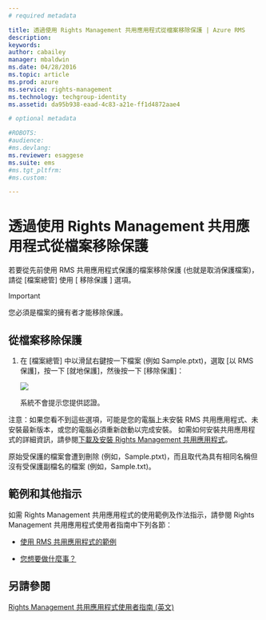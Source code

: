 ```yaml
---
# required metadata

title: 透過使用 Rights Management 共用應用程式從檔案移除保護 | Azure RMS
description:
keywords:
author: cabailey
manager: mbaldwin
ms.date: 04/28/2016
ms.topic: article
ms.prod: azure
ms.service: rights-management
ms.technology: techgroup-identity
ms.assetid: da95b938-eaad-4c83-a21e-ff1d4872aae4

# optional metadata

#ROBOTS:
#audience:
#ms.devlang:
ms.reviewer: esaggese
ms.suite: ems
#ms.tgt_pltfrm:
#ms.custom:

---
```


# 透過使用 Rights Management 共用應用程式從檔案移除保護
若要從先前使用 RMS 共用應用程式保護的檔案移除保護 (也就是取消保護檔案)，請從 [檔案總管] 使用 [ 移除保護 ] 選項。

> [!IMPORTANT]
> 您必須是檔案的擁有者才能移除保護。

## 從檔案移除保護

1.  在 [檔案總管] 中以滑鼠右鍵按一下檔案 (例如 Sample.ptxt)，選取 [以 RMS 保護]，按一下 [就地保護]，然後按一下 [移除保護]：

    ![](../media/ADRMS_MSRMSApp_RemoveProtection.png)

    系統不會提示您提供認證。

注意：如果您看不到這些選項，可能是您的電腦上未安裝 RMS 共用應用程式、未安裝最新版本，或您的電腦必須重新啟動以完成安裝。 如需如何安裝共用應用程式的詳細資訊，請參閱[下載及安裝 Rights Management 共用應用程式](install-sharing-app.md)。

原始受保護的檔案會遭到刪除 (例如，Sample.ptxt)，而且取代為具有相同名稱但沒有受保護副檔名的檔案 (例如，Sample.txt)。

## 範例和其他指示
如需 Rights Management 共用應用程式的使用範例及作法指示，請參閱 Rights Management 共用應用程式使用者指南中下列各節：

-   [使用 RMS 共用應用程式的範例](sharing-app-user-guide.md#examples-for-using-the-rms-sharing-application)

-   [您想要做什麼事？](sharing-app-user-guide.md##what-do-you-want-to-do-)

## 另請參閱
[Rights Management 共用應用程式使用者指南 (英文)](sharing-app-user-guide.md)



<!--HONumber=Apr16_HO3-->


